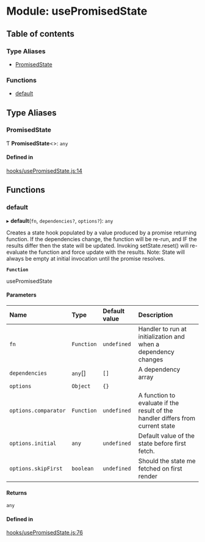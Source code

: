 # Module: usePromisedState

## Table of contents

### Type Aliases

- [PromisedState](usePromisedState.md#promisedstate)

### Functions

- [default](usePromisedState.md#default)

## Type Aliases

### PromisedState

Ƭ **PromisedState**<\>: `any`

#### Defined in

[hooks/usePromisedState.js:14](https://github.com/Twipped/hooks/blob/f27aaa6/hooks/usePromisedState.js#L14)

## Functions

### default

▸ **default**(`fn`, `dependencies?`, `options?`): `any`

Creates a state hook populated by a value produced by a promise returning function.
If the dependencies change, the function will be re-run, and IF the results differ then the state will be updated.
Invoking setState.reset() will re-evaluate the function and force update with the results.
Note: State will always be empty at initial invocation until the promise resolves.

**`Function`**

usePromisedState

#### Parameters

| Name | Type | Default value | Description |
| :------ | :------ | :------ | :------ |
| `fn` | `Function` | `undefined` | Handler to run at initialization and when a dependency changes |
| `dependencies` | `any`[] | `[]` | A dependency array |
| `options` | `Object` | `{}` |  |
| `options.comparator` | `Function` | `undefined` | A function to evaluate if the result of the handler differs from current state |
| `options.initial` | `any` | `undefined` | Default value of the state before first fetch. |
| `options.skipFirst` | `boolean` | `undefined` | Should the state me fetched on first render |

#### Returns

`any`

#### Defined in

[hooks/usePromisedState.js:76](https://github.com/Twipped/hooks/blob/f27aaa6/hooks/usePromisedState.js#L76)
